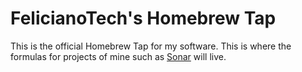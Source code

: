 # FelicianoTech's Homebrew Tap

This is the official Homebrew Tap for my software.
This is where the formulas for projects of mine such as [Sonar](https://github.com/felicianotech/sonar) will live.
